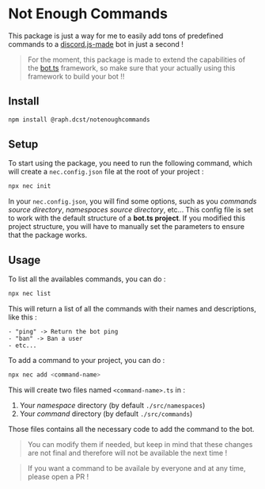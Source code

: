 # Not Enough Commands

This package is just a way for me to easily add tons of predefined commands to a [discord.js-made](https://discord.js.org/) bot in just a second !

> For the moment, this package is made to extend the capabilities of the [bot.ts](https://github.com/bot-ts) framework, so make sure that your actually using this framework to build your bot !!

## Install

```bash
npm install @raph.dcst/notenoughcommands
```

## Setup

To start using the package, you need to run the following command, which will create a `nec.config.json` file at the root of your project : 

```bash
npx nec init
```

In your `nec.config.json`, you will find some options, such as you *commands source directory*, *namespaces source directory*, etc... This config file is set to work with the default structure of a **bot.ts project**. If you modified this project structure, you will have to manually set the parameters to ensure that the package works.

## Usage

To list all the availables commands, you can do : 

```bash
npx nec list
```

This will return a list of all the commands with their names and descriptions, like this : 

```
- "ping" -> Return the bot ping
- "ban" -> Ban a user
- etc...

```

To add a command to your project, you can do : 

```bash
npx nec add <command-name>

```

This will create two files named `<command-name>.ts` in : 
1. Your *namespace* directory (by default `./src/namespaces`)
2. Your *command* directory (by default `./src/commands`)

Those files contains all the necessary code to add the command to the bot. 

>You can modify them if needed, but keep in mind that these changes are not final and therefore will not be available the next time !

> If you want a command to be availale by everyone and at any time, please open a PR !


